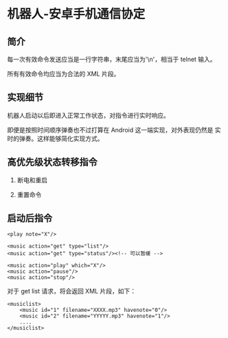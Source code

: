 # 机器人-安卓手机通信协定

## 简介
每一次有效命令发送应当是一行字符串，末尾应当为'\n'，相当于 telnet 输入。

所有有效命令均应当为合法的 XML 片段。

## 实现细节
机器人启动以后即进入正常工作状态，对指令进行实时响应。

即便是按照时间顺序弹奏也不过打算在 Android 这一端实现，对外表现仍然是
实时的弹奏。这样能够简化实现方式。
 

## 高优先级状态转移指令

1. 断电和重启

    <command action="poweroff"/>
    <command action="reboot"/>

2. 重置命令

    <command action="reset all"/>
    <command action="reset note"/>

## 启动后指令

    <play note="X"/>

    <music action="get" type="list"/>
    <music action="get" type="status"/><!-- 可以暂缓 -->

    <music action="play" which="X"/>
    <music action="pause"/>
    <music action="stop"/>

对于 get list 请求，将会返回 XML 片段，如下：

    <musiclist>
        <music id="1" filename="XXXX.mp3" havenote="0"/>
        <music id="2" filename="YYYYY.mp3" havenote="1"/>
        ....
    </musiclist>
